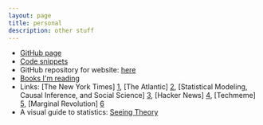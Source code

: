 ```yaml
---
layout: page
title: personal
description: other stuff
---
```

* [GitHub page](https://github.com/palpen)
* [Code snippets](https://gist.github.com/palpen)
* GitHub repository for website: [here](https://github.com/palpen/palermopenano)
* [Books I'm reading](https://palpen.github.io/palermopenano/pages/books.html)
* Links: [The New York Times] [1], [The Atlantic] [2], [Statistical Modeling, Causal Inference, and Social Science] [3], [Hacker News] [4], [Techmeme] [5], [Marginal Revolution] [6]
* A visual guide to statistics: [Seeing Theory](http://students.brown.edu/seeing-theory/index.html)

[1]: http://www.nytimes.com
[2]: https://www.theatlantic.com
[3]: http://andrewgelman.com
[4]: https://news.ycombinator.com
[5]: http://techmeme.com
[6]: http://marginalrevolution.com
